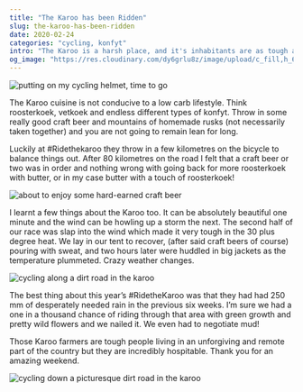 ```yaml
---
title: "The Karoo has been Ridden"
slug: the-karoo-has-been-ridden
date: 2020-02-24
categories: "cycling, konfyt"
intro: "The Karoo is a harsh place, and it's inhabitants are as tough as they come. But with roosterkoek, vetkoek and endless different types of konfyt on the line (not to mention the craft beer), I can be just as tough. Winds nor heat can kep me back."
og_image: "https://res.cloudinary.com/dy6grlu8z/image/upload/c_fill,h_630,w_1200/v1582551345/pjmxx9l3rcqxcrfp7qz7.jpg"
---
```


<img src="https://res.cloudinary.com/dy6grlu8z/image/upload/v1582551345/mlwziahledkaieymascl.jpg" alt="putting on my cycling helmet, time to go" />

The Karoo cuisine is not conducive to a low carb lifestyle. Think roosterkoek, vetkoek and endless different types of konfyt. Throw in some really good craft beer and mountains of homemade rusks (not necessarily taken together) and you are not going to remain lean for long.

Luckily at #Ridethekaroo they throw in a few kilometres on the bicycle to balance things out. After 80 kilometres on the road I felt that a craft beer or two was in order and nothing wrong with going back for more roosterkoek with butter, or in my case butter with a touch of roosterkoek!

<img src="https://res.cloudinary.com/dy6grlu8z/image/upload/v1582551345/jrn6z4hxouzfiv0ov6sn.jpg" alt="about to enjoy some hard-earned craft beer" />

I learnt a few things about the Karoo too. It can be absolutely beautiful one minute and the wind can be howling up a storm the next. The second half of our race was slap into the wind which made it very tough in the 30 plus degree heat. We lay in our tent to recover, (after said craft beers of course) pouring with sweat, and two hours later were huddled in big jackets as the temperature plummeted. Crazy weather changes.

<img src="https://res.cloudinary.com/dy6grlu8z/image/upload/v1582551345/pjmxx9l3rcqxcrfp7qz7.jpg" alt="cycling along a dirt road in the karoo" />

The best thing about this year’s #RidetheKaroo was that they had had 250 mm of desperately needed rain in the previous six weeks. I’m sure we had a one in a thousand chance of riding through that area with green growth and pretty wild flowers and we nailed it. We even had to negotiate mud!

Those Karoo farmers are tough people living in an unforgiving and remote part of the country but they are incredibly hospitable. Thank you for an amazing weekend.

<img src="https://res.cloudinary.com/dy6grlu8z/image/upload/v1582551345/u4lexb1atioqjxe8tp6j.jpg" alt="cycling down a picturesque dirt road in the karoo" />
